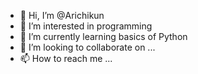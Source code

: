 - 👋 Hi, I’m @Arichikun
- 👀 I’m interested in programming 
- 🌱 I’m currently learning basics of Python
- 💞️ I’m looking to collaborate on ...
- 📫 How to reach me ...

<!---
Arichikun/Arichikun is a ✨ special ✨ repository because its `README.md` (this file) appears on your GitHub profile.
You can click the Preview link to take a look at your changes.
--->
